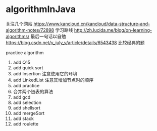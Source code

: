 # algorithmInJava

关注几个网站
https://www.kancloud.cn/kancloud/data-structure-and-algorithm-notes/72898    学习路线
http://zh.lucida.me/blog/on-learning-algorithms/  最后一句话以自勉
https://blog.csdn.net/v_july_v/article/details/6543438  比较经典的题


practice algorithm 
1. add Q15
2. add quick sort
3. add Insertion 注意使用它的环境
4. add LinkedList  注意其增加节点时的顺序
5. add practice
6. 合并两个链表的算法
7. add gcd
8. add selection
9. add shellsort
10. add mergeSort
11. add stack
12. add roulette
